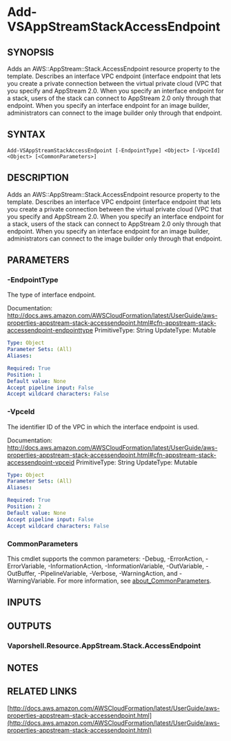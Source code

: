 # Add-VSAppStreamStackAccessEndpoint

## SYNOPSIS
Adds an AWS::AppStream::Stack.AccessEndpoint resource property to the template.
Describes an interface VPC endpoint (interface endpoint that lets you create a private connection between the virtual private cloud (VPC that you specify and AppStream 2.0.
When you specify an interface endpoint for a stack, users of the stack can connect to AppStream 2.0 only through that endpoint.
When you specify an interface endpoint for an image builder, administrators can connect to the image builder only through that endpoint.

## SYNTAX

```
Add-VSAppStreamStackAccessEndpoint [-EndpointType] <Object> [-VpceId] <Object> [<CommonParameters>]
```

## DESCRIPTION
Adds an AWS::AppStream::Stack.AccessEndpoint resource property to the template.
Describes an interface VPC endpoint (interface endpoint that lets you create a private connection between the virtual private cloud (VPC that you specify and AppStream 2.0.
When you specify an interface endpoint for a stack, users of the stack can connect to AppStream 2.0 only through that endpoint.
When you specify an interface endpoint for an image builder, administrators can connect to the image builder only through that endpoint.

## PARAMETERS

### -EndpointType
The type of interface endpoint.

Documentation: http://docs.aws.amazon.com/AWSCloudFormation/latest/UserGuide/aws-properties-appstream-stack-accessendpoint.html#cfn-appstream-stack-accessendpoint-endpointtype
PrimitiveType: String
UpdateType: Mutable

```yaml
Type: Object
Parameter Sets: (All)
Aliases:

Required: True
Position: 1
Default value: None
Accept pipeline input: False
Accept wildcard characters: False
```

### -VpceId
The identifier ID of the VPC in which the interface endpoint is used.

Documentation: http://docs.aws.amazon.com/AWSCloudFormation/latest/UserGuide/aws-properties-appstream-stack-accessendpoint.html#cfn-appstream-stack-accessendpoint-vpceid
PrimitiveType: String
UpdateType: Mutable

```yaml
Type: Object
Parameter Sets: (All)
Aliases:

Required: True
Position: 2
Default value: None
Accept pipeline input: False
Accept wildcard characters: False
```

### CommonParameters
This cmdlet supports the common parameters: -Debug, -ErrorAction, -ErrorVariable, -InformationAction, -InformationVariable, -OutVariable, -OutBuffer, -PipelineVariable, -Verbose, -WarningAction, and -WarningVariable. For more information, see [about_CommonParameters](http://go.microsoft.com/fwlink/?LinkID=113216).

## INPUTS

## OUTPUTS

### Vaporshell.Resource.AppStream.Stack.AccessEndpoint
## NOTES

## RELATED LINKS

[http://docs.aws.amazon.com/AWSCloudFormation/latest/UserGuide/aws-properties-appstream-stack-accessendpoint.html](http://docs.aws.amazon.com/AWSCloudFormation/latest/UserGuide/aws-properties-appstream-stack-accessendpoint.html)

